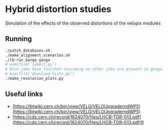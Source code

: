 # Hybrid distortion studies
Simulation of the effects of the observed distortions of the velopix modules

## Running
```bash
./patch_databases.sh
./make_alignment_scenarios.sh
./lb-run Ganga ganga
# execfile('submit.py')
# Once jobs have finished (assuming no other jobs are present in ganga)
# execfile('download_hists.py')
./make_resolution_plots.py
```

## Useful links

 - [https://lbtwiki.cern.ch/bin/view/VELO/VELOUpgraderndWP5](https://lbtwiki.cern.ch/bin/view/VELO/VELOUpgraderndWP5)
 - [https://cds.cern.ch/record/1624070/files/LHCB-TDR-013.pdf](https://cds.cern.ch/record/1624070/files/LHCB-TDR-013.pdf)ß
